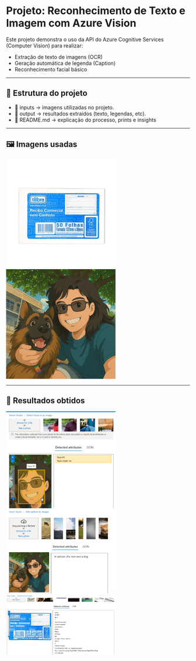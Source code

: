 # Projeto: Reconhecimento de Texto e Imagem com Azure Vision

Este projeto demonstra o uso da API do Azure Cognitive Services (Computer Vision) para realizar:

- Extração de texto de imagens (OCR)
- Geração automática de legenda (Caption)
- Reconhecimento facial básico

---

## 📂 Estrutura do projeto
 - 📁 inputs → imagens utilizadas no projeto.
 - 📁 output → resultados extraídos (texto, legendas, etc).
 - 📄 README.md → explicação do processo, prints e insights

 ---

## 🖼️ Imagens usadas

<img src="./inputs/recibo.webp" width="300"/>
<img src="./inputs/Bento e Gordon.png" width="300"/>

---

## 🔎 Resultados obtidos

<img src="./output/face reco.png" width="300"/>
<img src="./output/img caption.png" width="300"/>
<img src="./output/img to text.png" width="300"/>
